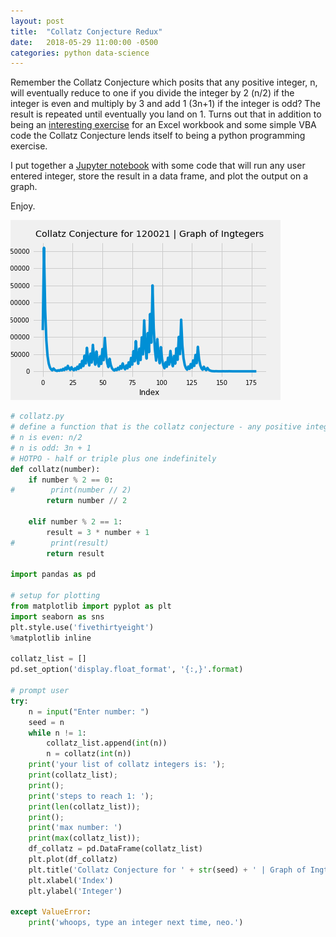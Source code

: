 ```yaml
---
layout: post
title:  "Collatz Conjecture Redux"
date:   2018-05-29 11:00:00 -0500
categories: python data-science
---
```


Remember the Collatz Conjecture which posits that any positive integer, n, will eventually reduce to one if you divide the integer by 2 (n/2) if the integer is even and multiply by 3 and add 1 (3n+1) if the integer is odd? The result is repeated until eventually you land on 1. Turns out that in addition to being an [interesting exercise](_posts/2016-08-10-Collatz-Conjecture.md) for an Excel workbook and some simple VBA code the Collatz Conjecture lends itself to being a python programming exercise.

I put together a [Jupyter notebook](/files/collatz-conjecture.ipynb) with some code that will run any user entered integer, store the result in a data frame, and plot the output on a graph.

Enjoy.

![collatz-conjecture-graph-120021](/img/collatz-conjecture.png)

```py
# collatz.py
# define a function that is the collatz conjecture - any positive integer will eventually reach 1
# n is even: n/2
# n is odd: 3n + 1
# HOTPO - half or triple plus one indefinitely
def collatz(number):
    if number % 2 == 0:
#        print(number // 2)
        return number // 2

    elif number % 2 == 1:
        result = 3 * number + 1
#        print(result)
        return result

import pandas as pd

# setup for plotting
from matplotlib import pyplot as plt
import seaborn as sns
plt.style.use('fivethirtyeight')
%matplotlib inline

collatz_list = []
pd.set_option('display.float_format', '{:,}'.format)

# prompt user
try:
    n = input("Enter number: ")
    seed = n
    while n != 1:
        collatz_list.append(int(n))
        n = collatz(int(n))
    print('your list of collatz integers is: ');
    print(collatz_list);
    print();
    print('steps to reach 1: ');
    print(len(collatz_list));    
    print();
    print('max number: ')
    print(max(collatz_list));
    df_collatz = pd.DataFrame(collatz_list)
    plt.plot(df_collatz)
    plt.title('Collatz Conjecture for ' + str(seed) + ' | Graph of Ingtegers', y=1.01)
    plt.xlabel('Index')
    plt.ylabel('Integer')
    
except ValueError:
    print('whoops, type an integer next time, neo.')
```
